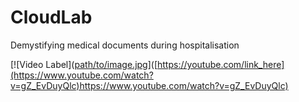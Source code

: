 # CloudLab
Demystifying medical documents during hospitalisation 




[![Video Label]([path/to/image.jpg](https://github.com/GalMoore/CloudLab/blob/main/CloudLab_Video_screnshot_jpeg.jpg)]([https://youtube.com/link_here](https://www.youtube.com/watch?v=gZ_EvDuyQlc)https://www.youtube.com/watch?v=gZ_EvDuyQlc)
